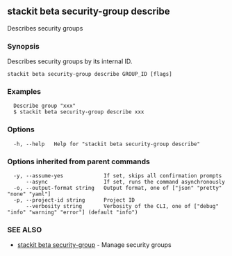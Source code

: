 ## stackit beta security-group describe

Describes security groups

### Synopsis

Describes security groups by its internal ID.

```
stackit beta security-group describe GROUP_ID [flags]
```

### Examples

```
  Describe group "xxx"
  $ stackit beta security-group describe xxx
```

### Options

```
  -h, --help   Help for "stackit beta security-group describe"
```

### Options inherited from parent commands

```
  -y, --assume-yes             If set, skips all confirmation prompts
      --async                  If set, runs the command asynchronously
  -o, --output-format string   Output format, one of ["json" "pretty" "none" "yaml"]
  -p, --project-id string      Project ID
      --verbosity string       Verbosity of the CLI, one of ["debug" "info" "warning" "error"] (default "info")
```

### SEE ALSO

* [stackit beta security-group](./stackit_beta_security-group.md)	 - Manage security groups

